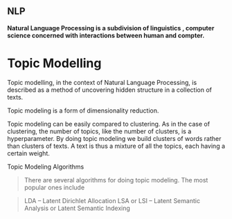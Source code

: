 ## **NLP**
 **Natural Language Processing is a subdivision of linguistics , computer science concerned with interactions between human and compter.**

# **Topic Modelling**
Topic modelling, in the context of Natural Language Processing, is described as a method of uncovering hidden structure in a collection of texts.

Topic modeling is a form of dimensionality reduction.

Topic modeling can be easily compared to clustering. As in the case of clustering, the number of topics, like the number of clusters, is a hyperparameter. By doing topic modeling we build clusters of words rather than clusters of texts. A text is thus a mixture of all the topics, each having a certain weight.

Topic Modeling Algorithms
>There are several algorithms for doing topic modeling. The most popular ones include

>LDA – Latent Dirichlet Allocation 
>LSA or LSI – Latent Semantic Analysis or Latent Semantic Indexing